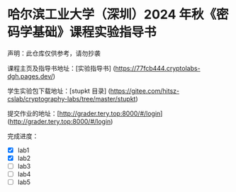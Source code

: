 # 哈尔滨工业大学（深圳）2024 年秋《密码学基础》课程实验指导书 

声明：此仓库仅供参考，请勿抄袭

课程主页及指导书地址：[实验指导书] (https://77fcb444.cryptolabs-dgh.pages.dev/)

学生实验包下载地址：[stupkt 目录] (https://gitee.com/hitsz-cslab/cryptography-labs/tree/master/stupkt)

提交作业的地址：[http://grader.tery.top:8000/#/login] (http://grader.tery.top:8000/#/login)

完成进度：
- [x] lab1  
- [x] lab2
- [ ] lab3
- [ ] lab4
- [ ] lab5